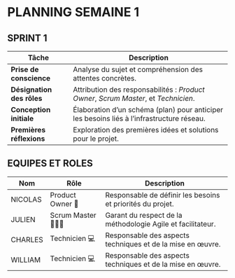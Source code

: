 # PLANNING SEMAINE 1

## SPRINT 1

| **Tâche**                     | **Description**                                                                                   |
|-------------------------------|---------------------------------------------------------------------------------------------------|
| **Prise de conscience**       | Analyse du sujet et compréhension des attentes concrètes.                                        |
| **Désignation des rôles**     | Attribution des responsabilités : *Product Owner*, *Scrum Master*, et *Technicien*.             |
| **Conception initiale**       | Élaboration d’un schéma (plan) pour anticiper les besoins liés à l’infrastructure réseau.        |
| **Premières réflexions**      | Exploration des premières idées et solutions pour le projet.                                    |

## EQUIPES ET ROLES

| **Nom**          | **Rôle**          | **Description**                                     |
|-------------------|-------------------|-----------------------------------------------------|
| NICOLAS | Product Owner 🎯  | Responsable de définir les besoins et priorités du projet. |
| JULIEN | Scrum Master 🧑‍🤝‍🧑    | Garant du respect de la méthodologie Agile et facilitateur.|
| CHARLES | Technicien  💻    | Responsable des aspects techniques et de la mise en œuvre. |
| WILLIAM | Technicien 💻     | Responsable des aspects techniques et de la mise en œuvre. |

